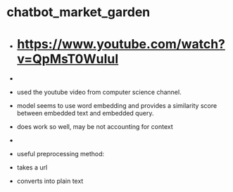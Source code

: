 # chatbot_market_garden
* # https://www.youtube.com/watch?v=QpMsT0WuIuI
*

* used the youtube video from computer science channel.
* model seems to use word embedding and provides a similarity score between embedded text and embedded query.
* does work so well, may be not accounting for context
*

* useful preprocessing method:
* takes a url
* converts into plain text

